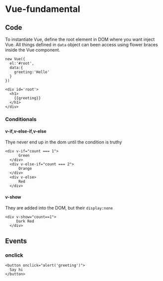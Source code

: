 # Vue-fundamental

## Code

To instantiate Vue, define the root element in DOM where you want inject Vue. All things defined in `data` object can been access using flower braces inside the Vue component.

```
new Vue({
  el:'#root',
  data:{
    greeting:'Hello'
  }
})
```
```
<div id='root'>
  <h1>
    {{greeting}}
  </h1>
</div>
```
### Conditionals

#### v-if,v-else-if,v-else

Thye never end up in the dom until the condition is truthy

```
<div v-if="count === 1">
      Green
  </div>
  <div v-else-if="count === 2">
      Orange
  </div>
  <div v-else>
      Red
  </div>
```

#### v-show

They are added into the DOM, but their `display:none`

```
<div v-show="count==1">
     Dark Red
  </div>
```

## Events

### onclick

```
<button onclick="alert('greeting')">
  Say hi
</button>
```
